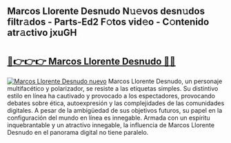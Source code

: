 ## Marcos Llorente Desnudo N𝚞𝚎vos desn𝚞dos filtr𝚊dos - Parts-Ed2 F𝚘tos vid𝚎o - C𝚘ntenido atr𝚊ctivo jxuGH

# <h2><a href="http://mb18ndl.tromn.icu/?c=Marcos+Llorente+Desnudo">🔗👉👉👉 Marcos Llorente Desnudo 🔗🔗</a></h2>

[![Marcos Llorente Desnudo nuevo](https://i.imgur.com/pEAQMta.gif)](http://mb18ndl.tromn.icu/?c=Marcos+Llorente+Desnudo)
Marcos Llorente Desnudo, un personaje multifacético y polarizador, se resiste a las etiquetas simples. Su distintivo estilo en línea ha cautivado y provocado a los espectadores, provocando debates sobre ética, autoexpresión y las complejidades de las comunidades digitales. A pesar de la ambigüedad de sus objetivos futuros, su papel en la configuración del mundo en línea es innegable. Armada con un espíritu inquebrantable y un atractivo innegable, la influencia de Marcos Llorente Desnudo en el panorama digital no tiene paralelo.
